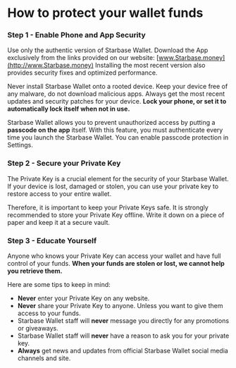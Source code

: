 # How to protect your wallet funds

### Step 1 - Enable Phone and App Security

Use only the authentic version of Starbase Wallet. Download the App exclusively from the links provided on our website: [www.Starbase.money](http://www.Starbase.money) Installing the most recent version also provides security fixes and optimized performance.

Never install Starbase Wallet onto a rooted device. Keep your device free of any malware, do not download malicious apps. Always get the most recent updates and security patches for your device. **Lock your phone, or set it to automatically lock itself when not in use.**

Starbase Wallet allows you to prevent unauthorized access by putting a **passcode on the app** itself. With this feature, you must authenticate every time you launch the Starbase Wallet. You can enable passcode protection in Settings.

### Step 2 - Secure your Private Key 

The Private Key is a crucial element for the security of your Starbase Wallet. If your device is lost, damaged or stolen, you can use your private key to restore access to your entire wallet. 

Therefore, it is important to keep your Private Keys safe. It is strongly recommended to store your Private Key offline. Write it down on a piece of paper and keep it at a secure vault.

### Step 3 - Educate Yourself

Anyone who knows your Private Key can access your wallet and have full control of your funds. **When your funds are stolen or lost, we cannot help you retrieve them.**

Here are some tips to keep in mind:

- **Never** enter your Private Key on any website.
- **Never** share your Private Key to anyone. Unless you want to give them access to your funds.
- Starbase Wallet staff will **never** message you directly for any promotions or giveaways.
- Starbase Wallet staff will **never** have a reason to ask you for your private key.
- **Always** get news and updates from official Starbase Wallet social media channels and site.
